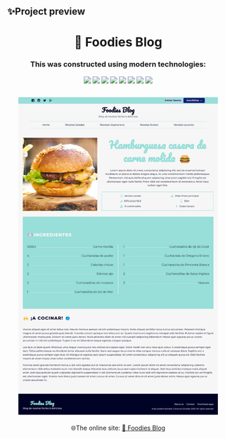 ## ✨Project preview

<h1 align=center>🥣 Foodies Blog</h1>

<h3 align="center">This was constructed using modern technologies:</h3>
<p align="center">
    <img align="center"  src="https://img.shields.io/badge/HTML5-E34F26?style=for-the-badge&logo=html5&logoColor=white">
    <img align="center"  src="https://img.shields.io/badge/Pug-F7DF1E?style=for-the-badge&logo=pug&logoColor=black">
    <img align="center"  src="https://img.shields.io/badge/CSS3-1572B6?style=for-the-badge&logo=css3&logoColor=white">
    <img align="center"  src="https://img.shields.io/badge/JavaScript-F7DF1E?style=for-the-badge&logo=javascript&logoColor=black">
    <img align="center"  src="https://img.shields.io/badge/Node.js-43853D?style=for-the-badge&logo=node.js&logoColor=white">
    <img align="center"  src="https://img.shields.io/badge/Express.js-404D59?style=for-the-badge">
    <img align="center"  src="https://img.shields.io/badge/MongoDB-4EA94B?style=for-the-badge&logo=mongodb&logoColor=white">
    <img align="center"  src="https://img.shields.io/badge/Mongoose-14354C?style=for-the-badge&logo=mongoose&logoColor=white">
    
</p>

<br/>

<div align=center><img src="public/img/Foodies-Blog-Hamburguesa-casera-de-carne-molida-🍔.png"  width="90%"/></div>
<br/>

<div align=center>
<span align=center>🌐The online site: <a href="https://foodiesblog-app.onrender.com/" target="_blank">🥣 Foodies Blog</a></span>
</div>

</br>
